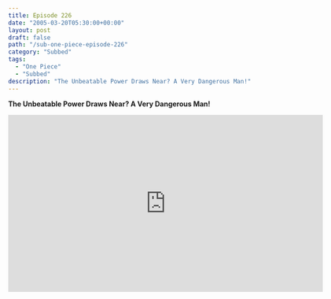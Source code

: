```yaml
---
title: Episode 226
date: "2005-03-20T05:30:00+00:00"
layout: post
draft: false
path: "/sub-one-piece-episode-226"
category: "Subbed"
tags:
  - "One Piece"
  - "Subbed"
description: "The Unbeatable Power Draws Near? A Very Dangerous Man!"
---
```


**The Unbeatable Power Draws Near? A Very Dangerous Man!**

<iframe width="640" height="360" src="https://www.rapidvideo.com/e/FXQGWV0YNN" frameborder="0" marginwidth=0 marginheight=0 scrolling=no allowfullscreen></iframe>

